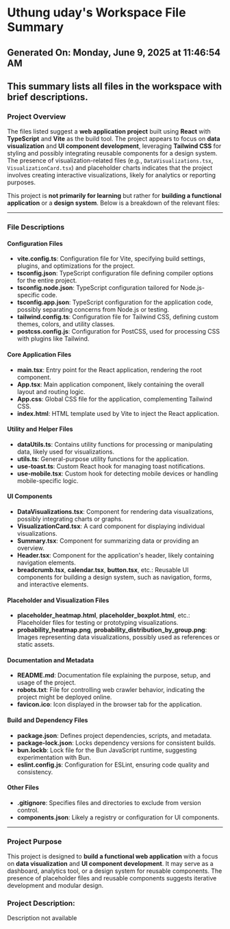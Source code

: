 # Uthung uday's Workspace File Summary
## Generated On: Monday, June 9, 2025 at 11:46:54 AM
This summary lists all files in the workspace with brief descriptions.
---
### Project Overview

The files listed suggest a **web application project** built using **React** with **TypeScript** and **Vite** as the build tool. The project appears to focus on **data visualization** and **UI component development**, leveraging **Tailwind CSS** for styling and possibly integrating reusable components for a design system. The presence of visualization-related files (e.g., `DataVisualizations.tsx`, `VisualizationCard.tsx`) and placeholder charts indicates that the project involves creating interactive visualizations, likely for analytics or reporting purposes.

This project is **not primarily for learning** but rather for **building a functional application** or a **design system**. Below is a breakdown of the relevant files:

---

### File Descriptions

#### Configuration Files
- **vite.config.ts**: Configuration file for Vite, specifying build settings, plugins, and optimizations for the project.
- **tsconfig.json**: TypeScript configuration file defining compiler options for the entire project.
- **tsconfig.node.json**: TypeScript configuration tailored for Node.js-specific code.
- **tsconfig.app.json**: TypeScript configuration for the application code, possibly separating concerns from Node.js or testing.
- **tailwind.config.ts**: Configuration file for Tailwind CSS, defining custom themes, colors, and utility classes.
- **postcss.config.js**: Configuration for PostCSS, used for processing CSS with plugins like Tailwind.

#### Core Application Files
- **main.tsx**: Entry point for the React application, rendering the root component.
- **App.tsx**: Main application component, likely containing the overall layout and routing logic.
- **App.css**: Global CSS file for the application, complementing Tailwind CSS.
- **index.html**: HTML template used by Vite to inject the React application.

#### Utility and Helper Files
- **dataUtils.ts**: Contains utility functions for processing or manipulating data, likely used for visualizations.
- **utils.ts**: General-purpose utility functions for the application.
- **use-toast.ts**: Custom React hook for managing toast notifications.
- **use-mobile.tsx**: Custom hook for detecting mobile devices or handling mobile-specific logic.

#### UI Components
- **DataVisualizations.tsx**: Component for rendering data visualizations, possibly integrating charts or graphs.
- **VisualizationCard.tsx**: A card component for displaying individual visualizations.
- **Summary.tsx**: Component for summarizing data or providing an overview.
- **Header.tsx**: Component for the application's header, likely containing navigation elements.
- **breadcrumb.tsx**, **calendar.tsx**, **button.tsx**, etc.: Reusable UI components for building a design system, such as navigation, forms, and interactive elements.

#### Placeholder and Visualization Files
- **placeholder_heatmap.html**, **placeholder_boxplot.html**, etc.: Placeholder files for testing or prototyping visualizations.
- **probability_heatmap.png**, **probability_distribution_by_group.png**: Images representing data visualizations, possibly used as references or static assets.

#### Documentation and Metadata
- **README.md**: Documentation file explaining the purpose, setup, and usage of the project.
- **robots.txt**: File for controlling web crawler behavior, indicating the project might be deployed online.
- **favicon.ico**: Icon displayed in the browser tab for the application.

#### Build and Dependency Files
- **package.json**: Defines project dependencies, scripts, and metadata.
- **package-lock.json**: Locks dependency versions for consistent builds.
- **bun.lockb**: Lock file for the Bun JavaScript runtime, suggesting experimentation with Bun.
- **eslint.config.js**: Configuration for ESLint, ensuring code quality and consistency.

#### Other Files
- **.gitignore**: Specifies files and directories to exclude from version control.
- **components.json**: Likely a registry or configuration for UI components.

---

### Project Purpose

This project is designed to **build a functional web application** with a focus on **data visualization** and **UI component development**. It may serve as a dashboard, analytics tool, or a design system for reusable components. The presence of placeholder files and reusable components suggests iterative development and modular design. 
### Project Description:
 Description not available

